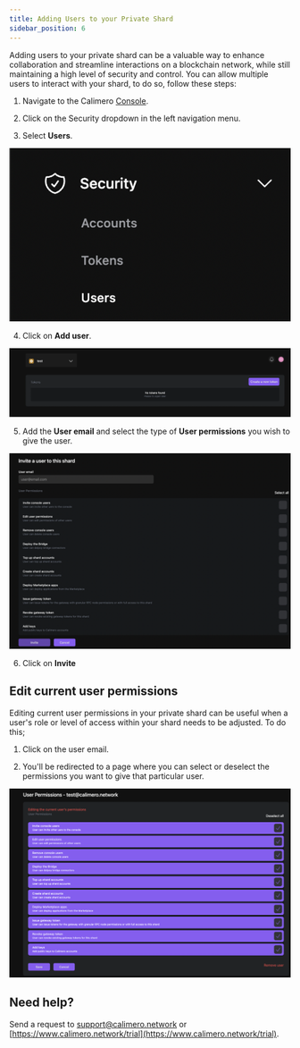 ```yaml
---
title: Adding Users to your Private Shard
sidebar_position: 6
---
```


 Adding users to your private shard can be a valuable way to enhance collaboration and streamline interactions on a blockchain network, while still maintaining a high level of security and control. You can allow multiple users to interact with your shard, to do so, follow these steps:

1. Navigate to the Calimero [Console](https://app.calimero.network/dashboard).

2. Click on the Security dropdown in the left navigation menu.

3. Select **Users**.

![](../../static/img/users.png)

4. Click on **Add user**.

![](../../static/img/add_token.png)

5. Add the **User email** and select the type of **User permissions** you wish to give the user.

![](../../static/img/user_email_and_permission.png)

6. Click on **Invite**

## Edit current user permissions

Editing current user permissions in your private shard can be useful when a user's role or level of access within your shard needs to be adjusted. To do this;

1. Click on the user email.

2. You'll be redirected to a page where you can select or deselect the permissions you want to give that particular user.

![](../../static/img/user_permissions_edit.png)


## Need help?
Send a request to [support@calimero.network](mailto:support@calimero.network) or [https://www.calimero.network/trial](https://www.calimero.network/trial).



